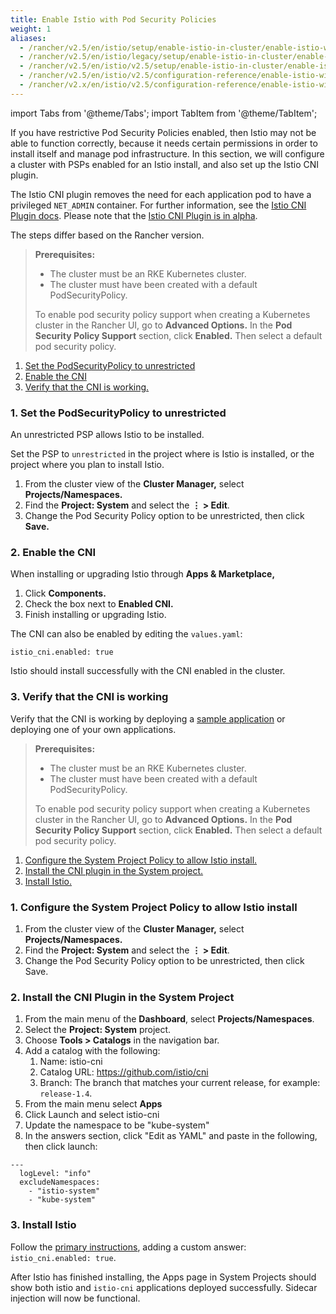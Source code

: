 ```yaml
---
title: Enable Istio with Pod Security Policies
weight: 1
aliases:
  - /rancher/v2.5/en/istio/setup/enable-istio-in-cluster/enable-istio-with-psp
  - /rancher/v2.5/en/istio/legacy/setup/enable-istio-in-cluster/enable-istio-with-psp
  - /rancher/v2.5/en/istio/v2.5/setup/enable-istio-in-cluster/enable-istio-with-psp
  - /rancher/v2.5/en/istio/v2.5/configuration-reference/enable-istio-with-psp
  - /rancher/v2.x/en/istio/v2.5/configuration-reference/enable-istio-with-psp/
---
```


import Tabs from '@theme/Tabs';
import TabItem from '@theme/TabItem';

If you have restrictive Pod Security Policies enabled, then Istio may not be able to function correctly, because it needs certain permissions in order to install itself and manage pod infrastructure. In this section, we will configure a cluster with PSPs enabled for an Istio install, and also set up the Istio CNI plugin.

The Istio CNI plugin removes the need for each application pod to have a privileged `NET_ADMIN` container. For further information, see the [Istio CNI Plugin docs](https://istio.io/docs/setup/additional-setup/cni). Please note that the [Istio CNI Plugin is in alpha](https://istio.io/about/feature-stages/).

The steps differ based on the Rancher version.

<Tabs>
<TabItem value="v2.5.4+">

> **Prerequisites:**
>
> - The cluster must be an RKE Kubernetes cluster.
> - The cluster must have been created with a default PodSecurityPolicy.
>
> To enable pod security policy support when creating a Kubernetes cluster in the Rancher UI, go to <b>Advanced Options.</b> In the <b>Pod Security Policy Support</b> section, click <b>Enabled.</b> Then select a default pod security policy.

1. [Set the PodSecurityPolicy to unrestricted](#1-set-the-podsecuritypolicy-to-unrestricted)
2. [Enable the CNI](#2-enable-the-cni)
3. [Verify that the CNI is working.](#3-verify-that-the-cni-is-working)

### 1. Set the PodSecurityPolicy to unrestricted

An unrestricted PSP allows Istio to be installed.

Set the PSP to `unrestricted` in the project where is Istio is installed, or the project where you plan to install Istio.

1. From the cluster view of the **Cluster Manager,** select **Projects/Namespaces.**
1. Find the **Project: System** and select the **&#8942; > Edit**.
1. Change the Pod Security Policy option to be unrestricted, then click **Save.**

### 2. Enable the CNI

When installing or upgrading Istio through **Apps & Marketplace,**

1. Click **Components.**
2. Check the box next to **Enabled CNI.**
3. Finish installing or upgrading Istio.

The CNI can also be enabled by editing the `values.yaml`:

```
istio_cni.enabled: true
```

Istio should install successfully with the CNI enabled in the cluster.

### 3. Verify that the CNI is working

Verify that the CNI is working by deploying a [sample application](https://istio.io/latest/docs/examples/bookinfo/) or deploying one of your own applications.

</TabItem>
<TabItem value="v2.5.0-v2.5.3">

> **Prerequisites:**
>
> - The cluster must be an RKE Kubernetes cluster.
> - The cluster must have been created with a default PodSecurityPolicy.
>
> To enable pod security policy support when creating a Kubernetes cluster in the Rancher UI, go to <b>Advanced Options.</b> In the <b>Pod Security Policy Support</b> section, click <b>Enabled.</b> Then select a default pod security policy.

1. [Configure the System Project Policy to allow Istio install.](#1-configure-the-system-project-policy-to-allow-istio-install)
2. [Install the CNI plugin in the System project.](#2-install-the-cni-plugin-in-the-system-project)
3. [Install Istio.](#3-install-istio)

### 1. Configure the System Project Policy to allow Istio install

1. From the cluster view of the **Cluster Manager,** select **Projects/Namespaces.**
1. Find the **Project: System** and select the **&#8942; > Edit**.
1. Change the Pod Security Policy option to be unrestricted, then click Save.

### 2. Install the CNI Plugin in the System Project

1. From the main menu of the **Dashboard**, select **Projects/Namespaces**.
1. Select the **Project: System** project.
1. Choose **Tools > Catalogs** in the navigation bar.
1. Add a catalog with the following:
	1. Name: istio-cni
	1. Catalog URL: https://github.com/istio/cni
	1. Branch: The branch that matches your current release, for example: `release-1.4`.
1. From the main menu select **Apps**
1. Click Launch and select istio-cni
1. Update the namespace to be "kube-system"
1. In the answers section, click "Edit as YAML" and paste in the following, then click launch:

```
---
  logLevel: "info"
  excludeNamespaces:
    - "istio-system"
    - "kube-system"
```

### 3. Install Istio

Follow the [primary instructions]({{<baseurl>}}/rancher/v2.5/en/istio/setup/enable-istio-in-cluster/), adding a custom answer: `istio_cni.enabled: true`.

After Istio has finished installing, the Apps page in System Projects should show both istio and `istio-cni` applications deployed successfully. Sidecar injection will now be functional.

</TabItem>
</Tabs>